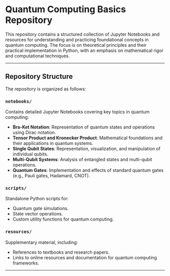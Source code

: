 # Quantum Computing Basics Repository

This repository contains a structured collection of Jupyter Notebooks and resources for understanding and practicing foundational concepts in quantum computing. The focus is on theoretical principles and their practical implementation in Python, with an emphasis on mathematical rigor and computational techniques.

---

## Repository Structure

The repository is organized as follows:

### `notebooks/`
Contains detailed Jupyter Notebooks covering key topics in quantum computing:
- **Bra-Ket Notation**: Representation of quantum states and operations using Dirac notation.
- **Tensor Product and Kronecker Product**: Mathematical foundations and their applications in quantum systems.
- **Single Qubit States**: Representation, visualization, and manipulation of individual qubits.
- **Multi-Qubit Systems**: Analysis of entangled states and multi-qubit operations.
- **Quantum Gates**: Implementation and effects of standard quantum gates (e.g., Pauli gates, Hadamard, CNOT).

### `scripts/`
Standalone Python scripts for:
- Quantum gate simulations.
- State vector operations.
- Custom utility functions for quantum computing.

### `resources/`
Supplementary material, including:
- References to textbooks and research papers.
- Links to online resources and documentation for quantum computing frameworks.

---
